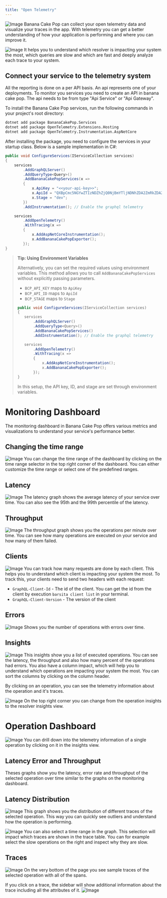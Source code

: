 ```yaml
---
title: "Open Telemetry"
---
```


![Image](images/telemetry-0.png)
Banana Cake Pop can collect your open telemetry data and visualize your traces in the app. 
With telemetry you can get a better understanding of how your application is performing and where you can improve it.

![Image](images/telemetry-1.png)
It helps you to understand which resolver is impacting your system the most, which queries are slow and which are fast and deeply analyze each trace to your system.

## Connect your service to the telemetry system

All the reporting is done on a per API basis. An api represents one of your deployments. To monitor you services you need to create an API in banana cake pop.
The api needs to be from type "Api Service" or "Api Gateway".

To install the Banana Cake Pop services, run the following commands in your project's root directory:

```bash
dotnet add package BananaCakePop.Services
dotnet add package OpenTelemetry.Extensions.Hosting
dotnet add package OpenTelemetry.Instrumentation.AspNetCore
```

After installing the package, you need to configure the services in your startup class. Below is a sample implementation in C#:

```csharp
public void ConfigureServices(IServiceCollection services)
{
    services
        .AddGraphQLServer()
        .AddQueryType<Query>()
        .AddBananaCakePopServices(x => 
        {
            x.ApiKey = "<<your-api-key>>";
            x.ApiId = "QXBpCmc5NGYwZTIzNDZhZjQ0NjBmYTljNDNhZDA2ZmRkZDA2Ng==";
            x.Stage = "dev";
        })                
        .AddInstrumentation(); // Enable the graphql telemetry

    services
        .AddOpenTelemetry()
        .WithTracing(x =>
        {
            x.AddAspNetCoreInstrumentation();
            x.AddBananaCakePopExporter();
        });
}
```

> **Tip: Using Environment Variables**
>
> Alternatively, you can set the required values using environment variables. This method allows you to call `AddBananaCakePopServices` without explicitly passing parameters.
>- `BCP_API_KEY` maps to `ApiKey`
>- `BCP_API_ID` maps to `ApiId`
>- `BCP_STAGE` maps to `Stage`
>```csharp
>public void ConfigureServices(IServiceCollection services)
>{
>    services
>        .AddGraphQLServer()
>        .AddQueryType<Query>()
>        .AddBananaCakePopServices() 
>        .AddInstrumentation(); // Enable the graphql telemetry
>
>    services
>        .AddOpenTelemetry()
>        .WithTracing(x =>
>        {
>            x.AddAspNetCoreInstrumentation();
>            x.AddBananaCakePopExporter();
>        });
>}
>```
>In this setup, the API key, ID, and stage are set through environment variables.


# Monitoring Dashboard
The monitoring dashboard in Banana Cake Pop offers various metrics and visualizations to understand your service's performance better.

## Changing the time range
![Image](images/telemetry-2.png)
You can change the time range of the dashboard by clicking on the time range selector in the top right corner of the dashboard. 
You can either customize the time range or select one of the predefined ranges.

## Latency
![Image](images/telemetry-3.png)
The latency graph shows the average latency of your service over time. You can also see the 95th and the 99th percentile of the latency.

## Throughput
![Image](images/telemetry-4.png)
The throughput graph shows you the operations per minute over time. You can see how many operations are executed on your service and how many of them failed.

## Clients
![Image](images/telemetry-5.png)
You can track how many requests are done by each client. This helps you to understand which client is impacting your system the most.
To track this, your clients need to send two headers with each request:

- `GraphQL-Client-Id` - The id of the client. You can get the id from the client by execution `barsita client list` in your terminal.
- `GraphQL-Client-Version` - The version of the client

## Errors
![Image](images/telemetry-6.png)
Shows you the number of operations with errors over time.

## Insights
![Image](images/telemetry-7.png)
This insights show you a list of executed operations. You can see the latency, the throughput and also how many percent of the operations had errors. You also have a column impact, which will help you to understand which operations are impacting your system the most.  You can sort the columns by clicking on the column header. 

By clicking on an operation, you can see the telemetry information about the operation and it's traces.

![Image](images/telemetry-8.png)
On the top right corner you can change from the operation insights to the resolver insights view.

# Operation Dashboard
![Image](images/telemetry-9.png)
You can drill down into the telemetry information of a single operation by clicking on it in the insights view.

## Latency Error and Throughput
Theses graphs show you the latency, error rate and throughput of the selected operation over time similar to the graphs on the monitoring dashboard.

## Latency Distribution
![Image](images/telemetry-10.png)
This graph shows you the distribution of different traces of the selected operation. This way you can quickly see outliers and understand how the operation is performing.

![Image](images/telemetry-11.png)
You can also select a time range in the graph. This selection will impact which traces are shown in the trace table. You can for example select the slow operations on the right and inspect why they are slow.

## Traces
![Image](images/telemetry-12.png)
On the very bottom of the page you see sample traces of the selected operation with all of the spans. 

If you click on a trace, the sidebar will show additional information about the trace including all the attributes of it.
![Image](images/telemetry-13.png)
